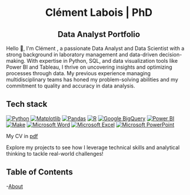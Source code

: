 <h1 align="center"> Clément Labois | PhD </h1>
<h2 align="center"> Data Analyst Portfolio </h3>

Hello 👋, I'm Clément , a passionate Data Analyst and Data Scientist with a strong background in laboratory management and data-driven decision-making. With expertise in Python, SQL, and data visualization tools like Power BI and Tableau, I thrive on uncovering insights and optimizing processes through data. My previous experience managing multidisciplinary teams has honed my problem-solving abilities and my commitment to quality and accuracy in data analysis.

## Tech stack

[![Python](https://img.shields.io/badge/Python-3776AB?logo=python&logoColor=fff)](#)
[![Matplotlib](https://custom-icon-badges.demolab.com/badge/Matplotlib-71D291?logo=matplotlib&logoColor=fff)](#)
[![Pandas](https://img.shields.io/badge/Pandas-150458?logo=pandas&logoColor=fff)](#)
[![R](https://img.shields.io/badge/R-276DC3?logo=r&logoColor=fff)](#)
[![Google BigQuery](https://img.shields.io/badge/Google_BigQuery-669DF6?logo=google-bigquery&logoColor=fff)](#)
[![Power BI](https://custom-icon-badges.demolab.com/badge/Power%20BI-F1C912?logo=power-bi&logoColor=fff)](#)
[![Make](https://img.shields.io/badge/Make-6D00CC?logo=make&logoColor=fff)](#)
[![Microsoft Word](https://img.shields.io/badge/Microsoft_Word-2B579A?&logo=microsoft-word&logoColor=white)](#)
[![Microsoft Excel](https://img.shields.io/badge/Microsoft_Excel-217346?e&logo=microsoft-excel&logoColor=white)](#)
[![Microsoft PowerPoint](https://img.shields.io/badge/Microsoft_PowerPoint-B7472A?&logo=microsoftpowerpoint&logoColor=white)](#)



My CV in [pdf](https://github.com/Anubix069/Data-Analysis/blob/main/CV_Clement_Eng.pdf)

Explore my projects to see how I leverage technical skills and analytical thinking to tackle real-world challenges!

## Table of Contents
-[About](https://github.com/Anubix069/Data-Analysis/blob/main/README.md#about)
